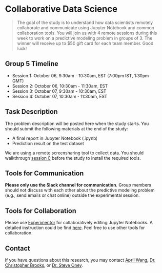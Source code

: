 # Collaborative Data Science

> The goal of the study is to understand how data scientists remotely collaborate and communicate using Jupyter Notebook and common collaboration tools. You will join us with 4 remote sessions during this week to work on a predictive modeling problem in groups of 3. The winner will receive up to $50 gift card for each team member. Good luck!

## Group 5 Timeline
- Session 1: October 06, 9:30am - 10:30am, EST (7:00pm IST, 1:30pm GMT)
- Session 2: October 06, 10:30am - 11:30am, EST 
- Session 3: October 07, 9:30am - 10:30am, EST 
- Session 4: October 07, 10:30am - 11:30am, EST

## Task Description
<!-- Change the link to overview, move other mds into /unreleased for session 0 -->
<!-- The problem description will be posted [here](overview.md) when the study starts. You should submit the following materials at the end of the study: -->
The problem description will be posted here when the study starts. You should submit the following materials at the end of the study:

- A final report in Jupyter Notebook (.ipynb)
- Prediction result on the test dataset

We are using a remote screensharing tool to collect data. You should walkthrough [session 0](session0.md) before the study to install the required tools.

## Tools for Communication
<!-- For groups using Slack -->
**Please only use the Slack channel for communication.** Group members should not discuss with each other about the predictive modeling problem (e.g., send emails or chat online) outside the experimental session. 

## Tools for Collaboration
<!-- For groups using shared environment -->
Please use [Experimentor](https://experimentor.mentoracademy.org) for collaboratively editing Jupyter Notebooks. A detailed instruction could be find [here](howto.md). Feel free to use other tools for collaboration.

## Contact

If you have questions about this research, you may contact [April Wang](mailto:aprilww@umich.edu), [Dr. Christopher Brooks](mailto:brooksch@umich.edu),  or [Dr. Steve Oney](mailto:soney@umich.edu).
